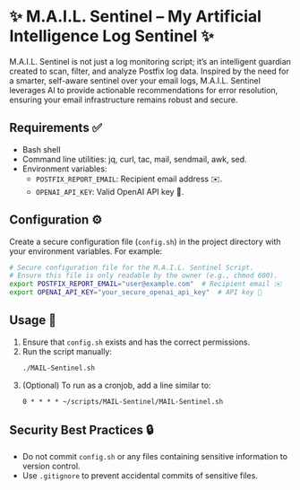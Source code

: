 # ✨ M.A.I.L. Sentinel – My Artificial Intelligence Log Sentinel ✨

M.A.I.L. Sentinel is not just a log monitoring script; it’s an intelligent guardian created to scan, filter, and analyze Postfix log data. Inspired by the need for a smarter, self-aware sentinel over your email logs, M.A.I.L. Sentinel leverages AI to provide actionable recommendations for error resolution, ensuring your email infrastructure remains robust and secure.

## Requirements ✅

- Bash shell
- Command line utilities: jq, curl, tac, mail, sendmail, awk, sed.
- Environment variables:
  - `POSTFIX_REPORT_EMAIL`: Recipient email address ✉️.
  - `OPENAI_API_KEY`: Valid OpenAI API key 🔑.

## Configuration ⚙️

Create a secure configuration file (`config.sh`) in the project directory with your environment variables. For example:

```bash
# Secure configuration file for the M.A.I.L. Sentinel Script.
# Ensure this file is only readable by the owner (e.g., chmod 600).
export POSTFIX_REPORT_EMAIL="user@example.com"  # Recipient email ✉️
export OPENAI_API_KEY="your_secure_openai_api_key"  # API key 🔑
```

## Usage 🚀

1. Ensure that `config.sh` exists and has the correct permissions.
2. Run the script manually:
   ```bash
   ./MAIL-Sentinel.sh
   ```
3. (Optional) To run as a cronjob, add a line similar to:
   ```cron
   0 * * * * ~/scripts/MAIL-Sentinel/MAIL-Sentinel.sh
   ```

## Security Best Practices 🔒

- Do not commit `config.sh` or any files containing sensitive information to version control.
- Use `.gitignore` to prevent accidental commits of sensitive files.
